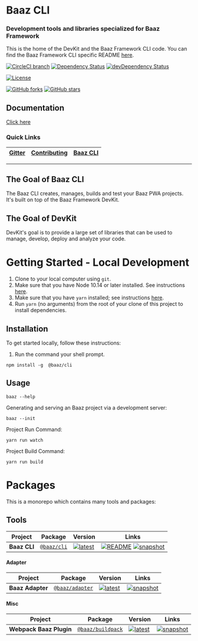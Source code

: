 

# Baaz CLI
### Development tools and libraries specialized for Baaz Framework

This is the home of the DevKit and the Baaz Framework CLI code. You can find the Baaz Framework CLI specific README
[here](/README.md).


[![CircleCI branch](https://img.shields.io/circleci/project/github/dominicg666/baaz-cli/master.svg?label=circleci)](https://circleci.com/gh/dominicg666/baaz-cli) [![Dependency Status](https://david-dm.org/dominicg666/baaz-cli.svg)](https://david-dm.org/dominicg666/baaz-cli) [![devDependency Status](https://david-dm.org/baaz/baaz-cli/dev-status.svg)](https://david-dm.org/dominicg666/baaz-cli?type=dev) 

[![License](https://img.shields.io/npm/l/@baaz/cli.svg)](/LICENSE) 

[![GitHub forks](https://img.shields.io/github/forks/dominicg666/baaz-cli.svg?style=social&label=Fork)](https://github.com/dominicg666/baaz-cli/fork) [![GitHub stars](https://img.shields.io/github/stars/dominicg666/baaz-cli.svg?style=social&label=Star)](https://github.com/dominicg666/baaz-cli) 

## Documentation

[Click here](https://baazframework.github.io/)

### Quick Links
[Gitter](https://gitter.im/dominicg666/baaz-cli) | [Contributing](/CONTRIBUTING.md) | [Baaz CLI](http://github.com/dominicg666/baaz-cli) | 
|---|---|---|

----

## The Goal of Baaz CLI

The Baaz CLI creates, manages, builds and test your Baaz PWA projects. It's built on top of the
Baaz Framework DevKit.

## The Goal of DevKit

DevKit's goal is to provide a large set of libraries that can be used to manage, develop, deploy and
analyze your code.

# Getting Started - Local Development

1. Clone to your local computer using `git`.
1. Make sure that you have Node 10.14 or later installed. See instructions [here](https://nodejs.org/en/download/).
1. Make sure that you have `yarn` installed; see instructions [here](https://yarnpkg.com/lang/en/docs/install/).
1. Run `yarn` (no arguments) from the root of your clone of this project to install dependencies.

## Installation

To get started locally, follow these instructions:

1. Run the command your shell prompt.
```shell
npm install -g  @baaz/cli
```

## Usage

```
baaz --help

```
Generating and serving an Baaz project via a development server:

```
baaz --init

```

Project Run Command:

```
yarn run watch

```

Project Build Command:

```
yarn run build

```

# Packages

This is a monorepo which contains many tools and packages:



## Tools

| Project | Package | Version | Links |
|---|---|---|---|
**Baaz CLI** | [`@baaz/cli`](https://npmjs.com/package/@baaz/cli) | [![latest](https://img.shields.io/npm/v/%40@baaz%2Fcli/latest.svg)](https://npmjs.com/package/@baaz/cli) | [![README](https://img.shields.io/badge/README--green.svg)](/dominicg666/baaz-cli/README.md) [![snapshot](https://img.shields.io/badge/snapshot--blue.svg)](https://github.com/dominicg666/baaz-cli)



#### Adapter

| Project | Package | Version | Links |
|---|---|---|---|
**Baaz Adapter** | [`@baaz/adapter`](https://npmjs.com/package/@baaz/adapter) | [![latest](https://img.shields.io/npm/v/%40baaz%adapter/latest.svg)](https://npmjs.com/package/@baaz/adapter) |  [![snapshot](https://img.shields.io/badge/snapshot--blue.svg)](https://github.com/dominicg666/baaz-adapter)

#### Misc

| Project | Package | Version | Links |
|---|---|---|---|
**Webpack Baaz Plugin** | [`@baaz/buildpack`](https://npmjs.com/package/@baaz/buildpack) | [![latest](https://img.shields.io/npm/v/%40baaz%2Fbuildpack/latest.svg)](https://npmjs.com/package/@baaz/buildpack) |  [![snapshot](https://img.shields.io/badge/snapshot--blue.svg)](https://github.com/dominicg666/buildpack)


